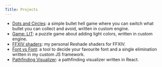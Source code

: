 ```yaml
---
Title: Projects
---
```


* [Dots and Circles](https://momolabo.itch.io/dots-and-circles): a simple bullet hell game where you can switch what bullet you can collect and avoid, written in custom engine.
* [Game: LIT](https://momolabo.itch.io/lit): a puzzle game about adding light colors, written in custom engine.
* [FFXIV shaders](https://github.com/momohoudai/momo_reshade): my personal Reshade shaders for FFXIV.
* [Font vs Font](https://momohoudai.github.io/fvf/): a tool to decide your favourite font and a single elimination written in my custom JS framework.
* [Pathfinding Visualizer](https://momohoudai.github.io/pathfinding-visualizer/): a pathfinding visualizer written in React.
